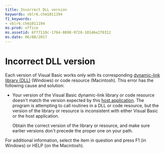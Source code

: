 ```yaml
---
title: Incorrect DLL version
keywords: vblr6.chm1011194
f1_keywords:
- vblr6.chm1011194
ms.prod: office
ms.assetid: 6ff7118c-1764-8098-9728-10146e270312
ms.date: 06/08/2017
---
```



# Incorrect DLL version

Each version of Visual Basic works only with its corresponding [dynamic-link library (DLL)](../../Glossary/vbe-glossary.md) (Windows) or code resource (Macintosh). This error has the following cause and solution:



- Your version of the Visual Basic dynamic-link library or code resource doesn't match the version expected by this [host application](../../Glossary/vbe-glossary.md). The program is attempting to call routines in a DLL or code resource, but the version of the library or resource is inconsistent with either Visual Basic or the host application.
    
    Obtain the correct version of the library or resource, and make sure earlier versions don't precede the proper one on your path.
    

For additional information, select the item in question and press F1 (in Windows) or HELP (on the Macintosh).

